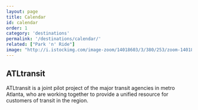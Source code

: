 ```yaml
---
layout: page
title: Calendar
id: calendar
order: 1
category: 'destinations'
permalink: '/destinations/calendar/'
related: ["Park 'n' Ride"]
image: "http://i.istockimg.com/image-zoom/14018603/3/380/253/zoom-14018603-3.jpg"
---
```


## ATLtransit  

ATLtransit is a joint pilot project of the major transit agencies in metro Atlanta, who are working together to provide a unified resource for customers of transit in the region.